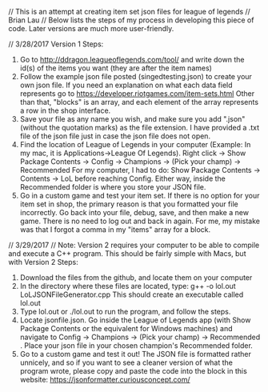 // This is an attempt at creating item set json files for league of legends
// Brian Lau
// Below lists the steps of my process in developing this piece of code. Later versions are much more user-friendly.

// 3/28/2017
Version 1 Steps:

1. Go to http://ddragon.leagueoflegends.com/tool/ and write down the id(s) of the items you want (they are after the item names)
2. Follow the example json file posted (singedtesting.json) to create your own json file. If you need an explanation on what each data field 
   represents go to https://developer.riotgames.com/item-sets.html 
   Other than that, "blocks" is an array, and each element of the array represents a row in the shop interface.
3. Save your file as any name you wish, and make sure you add ".json" (without the quotation marks) as the file extension.
   I have provided a .txt file of the json file just in case the json file does not open. 
4. Find the location of League of Legends in your computer 
   (Example: In my mac, it is Applications->League Of Legends). 
   Right click -> Show Package Contents -> Config -> Champions -> (Pick your champ) -> Recommended
   For my computer, I had to do:  Show Package Contents -> Contents -> LoL before reaching Config. Either way, inside the
   Recommended folder is where you store your JSON file. 
5. Go in a custom game and test your item set. If there is no option for your item set in shop, the primary reason is that you formatted your
   file incorrectly. Go back into your file, debug, save, and then make a new game. There is no need to log out and back in again. For me, 
   my mistake was that I forgot a comma in my "items" array for a block.


// 3/29/2017
// Note: Version 2 requires your computer to be able to compile and execute a C++ program. This should be fairly simple with Macs, but with 
Version 2 Steps:

1. Download the files from the github, and locate them on your computer
2. In the directory where these files are located, type:
        g++ -o lol.out LoLJSONFileGenerator.cpp 
   This should create an executable called lol.out
3. Type lol.out or ./lol.out to run the program, and follow the steps.
4. Locate jsonfile.json. Go inside the League of Legends app (with Show Package Contents or the equivalent for Windows machines) and navigate to Config -> Champions -> (Pick your champ) -> Recommended . Place your json file in your chosen champion's Recommended folder.
5. Go to a custom game and test it out! The JSON file is formatted rather unnicely, and so if you want to see a cleaner version of what the program wrote, please copy and paste the code into the block in this website:
    https://jsonformatter.curiousconcept.com/

